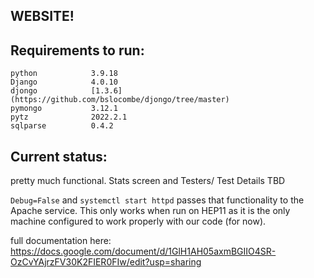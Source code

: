 WEBSITE!
-
Requirements to run:
-
```
python            3.9.18
Django            4.0.10
djongo            [1.3.6](https://github.com/bslocombe/djongo/tree/master)
pymongo           3.12.1
pytz              2022.2.1
sqlparse          0.4.2
```

Current status:
-
pretty much functional. Stats screen and Testers/ Test Details TBD

```Debug=False``` and ```systemctl start httpd``` passes that functionality to the Apache service. This only works when run on HEP11 as it is the only machine configured to work properly with our code (for now).


full documentation here:
https://docs.google.com/document/d/1GlH1AH05axmBGIIO4SR-OzCvYAjrzFV30K2FIER0FIw/edit?usp=sharing
